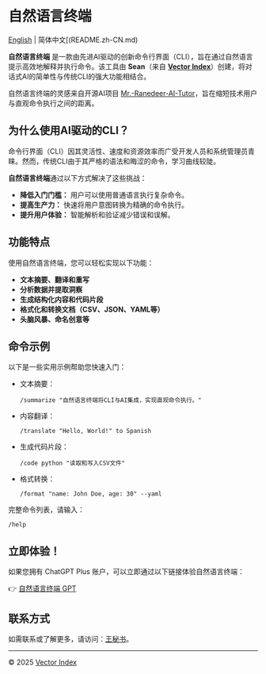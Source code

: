 # 自然语言终端
[English](README.md) | 简体中文[(README.zh-CN.md)

**自然语言终端** 是一款由先进AI驱动的创新命令行界面（CLI），旨在通过自然语言提示高效地解释并执行命令。该工具由 **Sean**（来自 **[Vector Index](https://vectorindex.cloud)**）创建，将对话式AI的简单性与传统CLI的强大功能相结合。

自然语言终端的灵感来自开源AI项目 [Mr.-Ranedeer-AI-Tutor](https://github.com/JushBJJ/Mr.-Ranedeer-AI-Tutor)，旨在缩短技术用户与直观命令执行之间的距离。

## 为什么使用AI驱动的CLI？

命令行界面（CLI）因其灵活性、速度和资源效率而广受开发人员和系统管理员青睐。然而，传统CLI由于其严格的语法和晦涩的命令，学习曲线较陡。

**自然语言终端**通过以下方式解决了这些挑战：

- **降低入门门槛：** 用户可以使用普通语言执行复杂命令。
- **提高生产力：** 快速将用户意图转换为精确的命令执行。
- **提升用户体验：** 智能解析和验证减少错误和误解。

## 功能特点

使用自然语言终端，您可以轻松实现以下功能：

- **文本摘要、翻译和重写**
- **分析数据并提取洞察**
- **生成结构化内容和代码片段**
- **格式化和转换文档（CSV、JSON、YAML等）**
- **头脑风暴、命名创意等**

## 命令示例

以下是一些实用示例帮助您快速入门：

- 文本摘要：
  ```
  /summarize "自然语言终端将CLI与AI集成，实现直观命令执行。"
  ```

- 内容翻译：
  ```
  /translate "Hello, World!" to Spanish
  ```

- 生成代码片段：
  ```
  /code python "读取和写入CSV文件"
  ```

- 格式转换：
  ```
  /format "name: John Doe, age: 30" --yaml
  ```

完整命令列表，请输入：
```
/help
```

## 立即体验！

如果您拥有 ChatGPT Plus 账户，可以立即通过以下链接体验自然语言终端：

👉 [自然语言终端 GPT](https://chatgpt.com/g/g-67d1b63dfe9081919f4c76afc99345aa-natural-language-terminal)

## 联系方式

如需联系或了解更多，请访问：[王秘书](https://chatgpt.com/g/g-67ccc5af94e4819182038ab4969a0ebd-wang-mi-shu)。

---

© 2025 [Vector Index](https://vectorindex.cloud)

